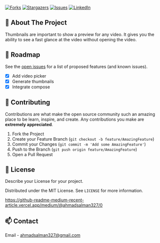 [![Forks][forks-shield]][forks-url]
[![Stargazers][stars-shield]][stars-url]
[![Issues][issues-shield]][issues-url]
[![LinkedIn][linkedin-shield]][linkedin-url]

## 📝 About The Project

Thumbnails are important to show a preview for any video. It gives you the ability to see a fast glance at the video without opening the video.

<!-- ROADMAP -->
## 🚧 Roadmap

See the [open issues](https://github.com/roshanlam/ReadMeTemplate/issues) for a list of proposed features (and known issues).
- [x] Add video picker
- [x] Generate thumbnails
- [x] Integrate compose 

<!-- CONTRIBUTING -->
## 🤝 Contributing

Contributions are what make the open source community such an amazing place to be learn, inspire, and create. Any contributions you make are **extremely appreciated**.

1. Fork the Project
2. Create your Feature Branch (`git checkout -b feature/AmazingFeature`)
3. Commit your Changes (`git commit -m 'Add some AmazingFeature'`)
4. Push to the Branch (`git push origin feature/AmazingFeature`)
5. Open a Pull Request



<!-- LICENSE -->
## 📝 License
Describe your License for your project. 

Distributed under the MIT License. See `LICENSE` for more information.

https://github-readme-medium-recent-article.vercel.app/medium/@ahmadsalman327/0

<!-- CONTACT -->
## 📫 Contact

Email - ahmadsalman327@gmail.com
 

  
[forks-shield]: https://img.shields.io/github/forks/aldrek/GenerateThumbnailsFromVideoKotlin?style=for-the-badge
[forks-url]: https://github.com/aldrek/GenerateThumbnailsFromVideoKotlin/network/members

[stars-shield]: https://img.shields.io/github/stars/aldrek/GenerateThumbnailsFromVideoKotlin?style=for-the-badge
[stars-url]: https://github.com/aldrek/GenerateThumbnailsFromVideoKotlin/stargazers

[issues-shield]: https://img.shields.io/github/issues/aldrek/GenerateThumbnailsFromVideoKotlin?style=for-the-badge
[issues-url]: https://github.com/aldrek/GenerateThumbnailsFromVideoKotlin/issues

[linkedin-shield]: https://img.shields.io/badge/-LinkedIn-black.svg?style=flat-square&logo=linkedin&colorB=555
[linkedin-url]: https://www.linkedin.com/in/ahmadgsalman/
